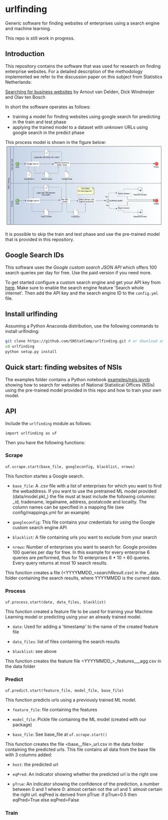 # urlfinding
Generic software for finding websites of enterprises using a search engine and machine learning.

This repo is still work in progress.

## Introduction
This repository contains the software that was used for research on finding enterprise websites.
For a detailed description of the methodology implemented we refer to the
discussion paper on this subject from Statistics Netherlands:

[Searching for business websites](https://www.cbs.nl/en-gb/background/2020/01/searching-for-business-websites) by Arnout van Delden, Dick Windmeijer and Olav ten Bosch

In short the software operates as follows:
* training a model for finding websites using google search for predicting in the train and test phase
* applying the trained model to a dataset with unknown URLs using google search in the predict phase

This process model is shown in the figure below:
![process model](docs/urlfinding_process_model.png)

It is possible to skip the train and test phase and use the pre-trained model that is provided in this repository.

## Google Search IDs

This software uses the *Google custom search JSON API*
which offers 100 search queries per day for free. Use the paid version if you need more.

To get started configure a custom search engine and get your API key from [here](https://developers.google.com/custom-search/v1/overview).
Make sure to enable the search engine feature 'Search whole internet'.
Then add the API key and the search engine ID to the `config.yml` file.

## Install urlfinding

Assuming a Python Anaconda distribution, use the following commands to install urlfinding:
```bash
git clone https://github.com/SNStatComp/urlfinding.git # or download and unzip this repository
cd urlfinding
python setup.py install
```
## Quick start: finding websites of NSIs

The examples folder contains a Python notebook [examples/nsis.ipynb](examples/nsis.ipynb) showing how to search for websites of National Statistical Offices (NSIs)
using the pre-trained model provided in this repo and how to train your own model.

## API

Include the `urlfinding` module as follows:
```
import urlfinding as uf
```
Then you have the following functions:

### Scrape

`uf.scrape.start(base_file, googleconfig, blacklist, nrows)`

This function startes a Google search.

- `base_file`: A .csv file with a list of enterprises for which you want to find the webaddress. If you want to use the pretrained ML model provided (data/model.pkl_) the file must at least include the following columns: _id, tradename, legalname, address, postalcode and locality. The column names can be specified in a mapping file (see config/mappings.yml for an example)

- `googleconfig`: This file contains your credentials for using the Google custom search engine API

- `blacklist`: A file containing urls you want to exclude from your search

- `nrows`: Number of enterprises you want to search for. Google provides 100 queries per day for free. In this example for every enterprise 6 queries are performed, thus for 10 enterprises 6 * 10 = 60 queries. Every query returns at most 10 search results.

This function creates a file (<YYYYMMDD_>_searchResult.csv_) in the _data folder containing the search results, where YYYYMMDD is the current date.


### Process

`uf.process.start(date, data_files, blacklist)`

This function created a feature file to be used for training your Machine Learning model or predicting using your an already trained model.


- `date`: Used for adding a 'timestamp' to the name of the created feature file

- `data_files`: list of files containing the search results

- `blacklist`: see above

This function creates the feature file <YYYYMMDD_>_features___agg.csv in the data folder


### Predict

`uf.predict.start(feature_file, model_file, base_file)`

This function predicts urls using a previously trained ML model.

- `feature_file`: file containing the features

- `model_file`: Pickle file containing the ML model (created with our package)

- `base_file`: See base_file at `uf.scrape.start()`

This function creates the file <base__file>_url.csv in the data folder containing the predicted urls. This file contains all data from the base file with 3 columns added:

- `host`: the predicted url

- `eqPred`: An indicator showing whether the predicted url is the right one

- `pTrue`: An indicator showing the confidence of the prediction, a number between 0 and 1 where 0: almost certain not the url and 1: almost certain the right url. eqPred is derived from pTrue: if pTrue>0.5 then eqPred=True else eqPred=False

### Train

